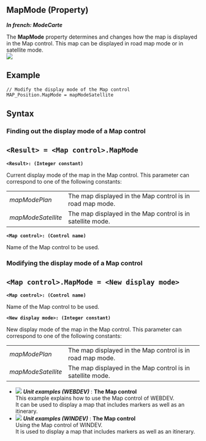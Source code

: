 


## MapMode (Property)

***In french: ModeCarte***
	



<a name="XUse"></a>
<a name="Use"></a>
<a name="description"></a>
The **MapMode** property determines and changes how the map is displayed in the Map control. This map can be displayed in road map mode or in satellite mode. <br>![](https://doc.pcsoft.fr/en-US/images/image.awp?langid=3&name=ModeCarte.gif)



<a name="Example1"></a>
<a name="sample_code"></a>

## Example


```wl
// Modify the display mode of the Map control
MAP_Position.MapMode = mapModeSatellite
```

<a name="XSYNTAX"></a>
<a name="SYNTAX1"></a>

## Syntax

### Finding out the display mode of a Map control

`<Result> = <Map control>.MapMode`
---

**`<Result>: (Integer constant)`**

Current display mode of the map in the Map control. This parameter can correspond to one of the following constants:


|   |   |
| --- | --- |
| *mapModePlan* | The map displayed in the Map control is in road map mode. |
| *mapModeSatellite* | The map displayed in the Map control is in satellite mode. |



**`<Map control>: (Control name)`**

Name of the Map control to be used.  


<a name="SYNTAX2"></a>

### Modifying the display mode of a Map control

`<Map control>.MapMode = <New display mode>`
---

**`<Map control>: (Control name)`**

Name of the Map control to be used.

**`<New display mode>: (Integer constant)`**

New display mode of the map in the Map control. This parameter can correspond to one of the following constants:


|   |   |
| --- | --- |
| *mapModePlan* | The map displayed in the Map control is in road map mode. |
| *mapModeSatellite* | The map displayed in the Map control is in satellite mode. |






- ![](https://doc.pcsoft.fr/en-US/images/image.awp?langid=3&name=TheMapcontrol.gif) ***Unit examples (WEBDEV)*** : **The Map control** <br>This example explains how to use the Map control of WEBDEV.<br>It can be used to display a map that includes markers as well as an itinerary.
- ![](https://doc.pcsoft.fr/en-US/images/image.awp?langid=3&name=TheMapcontrol.gif) ***Unit examples (WINDEV)*** : **The Map control** <br>Using the Map control of WINDEV.<br>It is used to display a map that includes markers as well as an itinerary.


